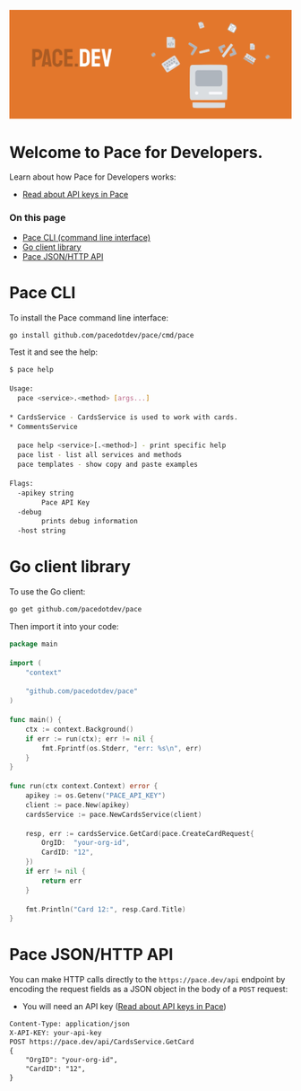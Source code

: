 ![](pace.dev-banner.jpg)

# Welcome to Pace for Developers. 

Learn about how Pace for Developers works:

* [Read about API keys in Pace](https://pace.dev/blog/2020/07/01/docs-api-keys.html)

### On this page

* [Pace CLI (command line interface)](#pace-cli)
* [Go client library](#go-client-library)
* [Pace JSON/HTTP API](#pace-json-http-api)

# Pace CLI

To install the Pace command line interface:

```bash
go install github.com/pacedotdev/pace/cmd/pace
```

Test it and see the help:

```bash
$ pace help

Usage:
  pace <service>.<method> [args...]

* CardsService - CardsService is used to work with cards.
* CommentsService

  pace help <service>[.<method>] - print specific help
  pace list - list all services and methods
  pace templates - show copy and paste examples

Flags:
  -apikey string
        Pace API Key
  -debug
        prints debug information
  -host string

```

# Go client library

To use the Go client:

```bash
go get github.com/pacedotdev/pace
```

Then import it into your code:

```go
package main

import (
	"context"
	
	"github.com/pacedotdev/pace"
)

func main() {
	ctx := context.Background()
	if err := run(ctx); err != nil {
		fmt.Fprintf(os.Stderr, "err: %s\n", err)
	}
}

func run(ctx context.Context) error {
	apikey := os.Getenv("PACE_API_KEY")
	client := pace.New(apikey)
	cardsService := pace.NewCardsService(client)
	
	resp, err := cardsService.GetCard(pace.CreateCardRequest{
		OrgID:  "your-org-id",
		CardID: "12",
	})
	if err != nil {
		return err
	}

	fmt.Println("Card 12:", resp.Card.Title)
}
```

# Pace JSON/HTTP API

You can make HTTP calls directly to the `https://pace.dev/api` endpoint by encoding the request fields as a JSON object in the body of a `POST` request:

* You will need an API key ([Read about API keys in Pace](https://pace.dev/blog/2020/07/01/docs-api-keys.html))

```
Content-Type: application/json
X-API-KEY: your-api-key
POST https://pace.dev/api/CardsService.GetCard
{
	"OrgID": "your-org-id",
	"CardID": "12",
}
```

